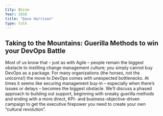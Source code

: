 ```yaml
---
City: Boise
Year: 2016
title: "Dave Harrison"
type: talk
---
```


## Taking to the Mountains: Guerilla Methods to win your DevOps Battle
Most of us know that – just as with Agile – people remain the biggest obstacle to instilling change management culture; you simply cannot buy DevOps as a package. For many organizations (the horses, not the unicorns!) the move to DevOps comes with unexpected bottlenecks. At times it seems like securing management buy-in – especially when there’s issues or delays – becomes the biggest obstacle. We’ll discuss a phased approach to building out support, beginning with sneaky guerilla methods and ending with a more direct, KPI- and business-objective-driven campaign to get the executive firepower you need to create your own “cultural revolution”.
